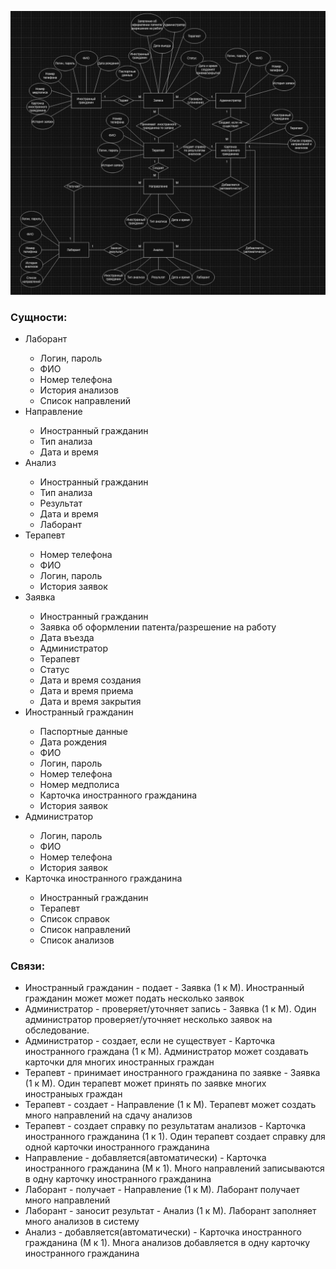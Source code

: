 ![](https://github.com/babidjon666/universityProject/blob/main/Cache/ER_med_final_final.jpg)

<h3>Сущности:</h3>
<ul>
<li>Лаборант</li>
    <ul>
        <li>Логин, пароль</li>
        <li>ФИО</li>
        <li>Номер телефона</li>
        <li>История анализов</li>
        <li>Список направлений</li>
    </ul>
<li>Направление</li>
    <ul>
        <li>Иностранный гражданин</li>
        <li>Тип анализа</li>
        <li>Дата и время</li>
    </ul>
<li>Анализ</li>
    <ul>
        <li>Иностранный гражданин</li>
        <li>Тип анализа</li>
        <li>Результат</li>
        <li>Дата и время</li>
        <li>Лаборант</li>
    </ul>
<li>Терапевт</li>
    <ul>
        <li>Номер телефона</li>
        <li>ФИО</li>
        <li>Логин, пароль</li>
        <li>История заявок</li>
    </ul>
<li>Заявка</li>
    <ul>
        <li>Иностранный гражданин</li>
        <li>Заявка об оформлении патента/разрешение на работу</li>
        <li>Дата въезда</li>
        <li>Администратор</li>
        <li>Терапевт</li>
        <li>Статус</li>
        <li>Дата и время создания</li>
        <li>Дата и время приема</li>
        <li>Дата и время закрытия</li>
    </ul>
<li>Иностранный гражданин</li>
    <ul>
        <li>Паспортные данные</li>
        <li>Дата рождения</li>
        <li>ФИО</li>
        <li>Логин, пароль</li>
        <li>Номер телефона</li>
        <li>Номер медполиса</li>
        <li>Карточка иностранного гражданина</li>
        <li>История заявок</li>
    </ul>
<li>Администратор</li>
    <ul>
        <li>Логин, пароль</li>
        <li>ФИО</li>
        <li>Номер телефона</li>
        <li>История заявок</li>
    </ul>
<li>Карточка иностранного гражданина</li>
    <ul>
        <li>Иностранный гражданин</li>
        <li>Терапевт</li>
        <li>Список справок</li>
        <li>Список направлений</li>
        <li>Список анализов</li>
    </ul>
</ul>
    
<h3>Связи:</h3>
<ul>
    <li>Иностранный гражданин - подает - Заявка (1 к М). Иностранный гражданин может может подать несколько заявок</li>
    <li>Администратор - проверяет/уточняет запись - Заявка (1 к М). Один администратор проверяет/уточняет несколько заявок на обследование.</li>
    <li>Администратор - создает, если не существует - Карточка иностранного граждана (1 к М). Администратор может создавать карточки для многих иностранных граждан</li>
    <li>Терапевт - принимает иностранного гражданина по заявке - Заявка (1 к М). Один терапевт может принять по заявке многих иностраныых граждан</li>
    <li>Терапевт - создает - Направление (1 к М). Терапевт может создать много направлений на сдачу анализов</li>
    <li>Терапевт - создает справку по результатам анализов - Карточка иностранного гражданина (1 к 1). Один терапевт создает справку для одной карточки иностранного гражданина</li>
    <li>Направление - добавляется(автоматически) - Карточка иностранного гражданина (М к 1). Много направлений записываются в одну карточку иностранного гражданина</li>
    <li>Лаборант - получает - Направление (1 к М). Лаборант получает много направлений</li>
    <li>Лаборант - заносит результат - Анализ (1 к М). Лаборант заполняет много анализов в систему</li>
    <li>Анализ - добавляется(автоматически) - Карточка иностранного гражданина (М к 1). Многа анализов добавляется в одну карточку иностранного гражданина</li>
</ul>
